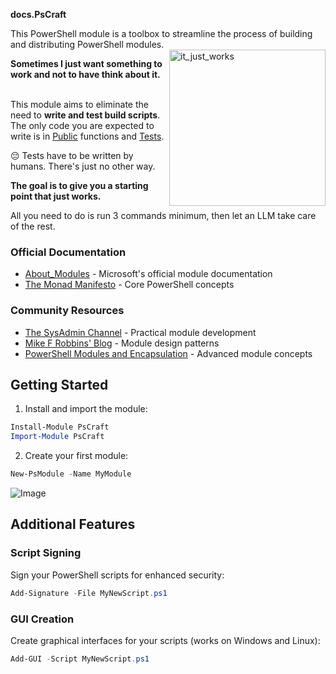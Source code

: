 **docs.PsCraft**

<p>
This PowerShell module is a toolbox to streamline the process of building and distributing PowerShell modules.
</br>
<img align="right" src="https://github.com/user-attachments/assets/92fc736a-118e-45cd-8b9f-0df83d1309f8" width="250" height="250" alt="it_just_works" />
<div align="left">
<b>
  Sometimes I just want something to work and not to have think about it.
</b>
</br>
</br>
<!-- focus on writing code and not get bogged down in intricacies of
the build process. -->
<p>

<p>
This module aims to eliminate the need to <b>write and test build scripts</b>.
The only code you are expected to write is in <a href="/Public/">Public</a> functions and <a href="Tests">Tests</a>.

😔 Tests have to be written by humans. There's just no other way.
</p>
</div>

**The goal is to give you a starting point that just works.**

All you need to do is run 3 commands minimum, then let an LLM take care of the rest.

### Official Documentation
- [About_Modules](https://learn.microsoft.com/en-us/powershell/module/microsoft.powershell.core/about/about_modules) - Microsoft's official module documentation
- [The Monad Manifesto](https://www.jsnover.com/Docs/MonadManifesto.pdf) - Core PowerShell concepts

### Community Resources
- [The SysAdmin Channel](https://thesysadminchannel.com/powershell-module/) - Practical module development
- [Mike F Robbins' Blog](https://mikefrobbins.com/2018/08/17/powershell-script-module-design-public-private-versus-functions-internal-folders-for-functions/) - Module design patterns
- [PowerShell Modules and Encapsulation](https://www.simple-talk.com/dotnet/.net-tools/further-down-the-rabbit-hole-powershell-modules-and-encapsulation/) - Advanced module concepts


## Getting Started

1. Install and import the module:
```PowerShell
Install-Module PsCraft
Import-Module PsCraft
```

2. Create your first module:
```PowerShell
New-PsModule -Name MyModule
```

![Image](https://github.com/user-attachments/assets/bbc1e8d7-8a0f-410a-8196-cadab1821ae9)

## Additional Features

### Script Signing
Sign your PowerShell scripts for enhanced security:
```PowerShell
Add-Signature -File MyNewScript.ps1
```

### GUI Creation
Create graphical interfaces for your scripts (works on Windows and Linux):
```PowerShell
Add-GUI -Script MyNewScript.ps1
```

